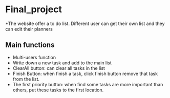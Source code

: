 # Final_project

*The website offer a to do list. Different user can get their own list and they can edit their planners

## Main functions

* Multi-users function
* Write down a new task and add to the main list
* ClearAll button: can clear all tasks in the list
* Finish Button: when finish a task, click finish button remove that task from the list.
* The first priority button: when find some tasks are more important than others, put these tasks to the first location.

